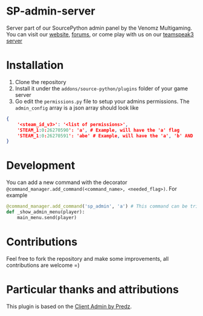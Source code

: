 # SP-admin-server
Server part of our SourcePython admin panel by the Venomz Multigaming. You can visit our [website](https://venomz.fr), [forums](https://forum.venomz.fr), or come play with us on our [teamspeak3 server](ts3server://ts.venomz.fr/?port=9988)


# Installation
1. Clone the repository
2. Install it under the `addons/source-python/plugins` folder of your game server
3. Go edit the `permissions.py` file to setup your admins permissions. The `admin_config` array is a json array should look like
```json
{
	'<steam_id_v3>': '<list of permissions>',
	'STEAM_1:0:26270590': 'a', # Example, will have the 'a' flag
	'STEAM_1:0:26270591': 'abe' # Example, will have the 'a', 'b' AND 'e' flag
}
```

# Development
You can add a new command with the decorator `@command_manager.add_command(<command_name>, <needed_flag>)`.
For example
```python
@command_manager.add_command('sp_admin', 'a') # This command can be triggered by typping 'sp_admin' in the game console and the triggerer needs the 'a' flag.
def _show_admin_menu(player):
	main_menu.send(player)
```

# Contributions
Feel free to fork the repository and make some improvements, all contributions are welcome =)

# Particular thanks and attributions
This plugin is based on the [Client Admin by Predz](https://github.com/Predz/Client-Admin).
